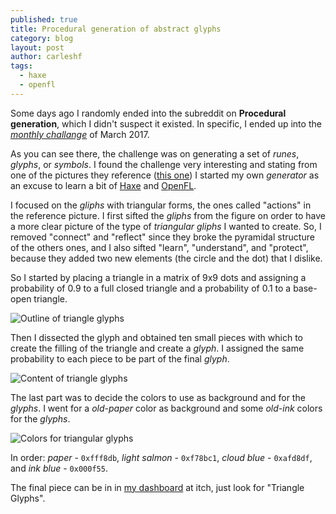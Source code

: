 ```yaml
---
published: true
title: Procedural generation of abstract glyphs
category: blog
layout: post
author: carleshf
tags:
  - haxe
  - openfl
---
```


Some days ago I randomly ended into the subreddit on __Procedural generation__, which I didn't suspect it existed. In specific, I ended up into the [_monthly challange_](https://www.reddit.com/r/proceduralgeneration/comments/5wzo7j/monthly_challenge_16_march_2017_procedural_runes/) of March 2017.

As you can see there, the challenge was on generating a set of _runes_, _glyphs_, or _symbols_. I found the challenge very interesting and stating from one of the pictures they reference ([this one](http://i.imgur.com/haZhAVz.png)) I started my own _generator_ as an excuse to learn a bit of [Haxe](https://haxe.org/) and [OpenFL](https://www.openfl.org/).

I focused on the _gliphs_ with triangular forms, the ones called "actions" in the reference picture. I first sifted the _gliphs_ from the figure on order to have a more clear picture of the type of _triangular gliphs_ I wanted to create. So, I removed "connect" and "reflect" since they broke the pyramidal structure of the others ones, and I also sifted "learn", "understand", and "protect", because they added two new elements (the circle and the dot) that I dislike.

So I started by placing a triangle in a matrix of 9x9 dots and assigning a probability of 0.9 to a full closed triangle and a probability of 0.1 to a base-open triangle.

![Outline of triangle glyphs]({{baseurl}}/assets/haxe-triangle-glyph-01.png)

Then I dissected the glyph and obtained ten small pieces with which to create the filling of the triangle and create a _glyph_. I assigned the same probability to each piece to be part of the final _glyph_.

![Content of triangle glyphs]({{baseurl}}/assets/haxe-triangle-glyp-02.png)

The last part was to decide the colors to use as background and for the _glyphs_. I went for a _old-paper_ color as background and some _old-ink_ colors for the _glyphs_.

![Colors for triangular glyphs]({{baseurl}}/assets/haxe-triangle-glyp-03.png)

In order: _paper_ - `0xfff8db`, _light salmon_ - `0xf78bc1`, _cloud blue_ - `0xafd8df`, and _ink blue_ - `0x000f55`.

The final piece can be in in [my dashboard](https://carleshf.itch.io/) at itch, just look for "Triangle Glyphs".